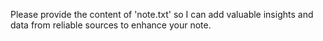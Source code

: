 Please provide the content of 'note.txt' so I can add valuable insights and data from reliable sources to enhance your note.